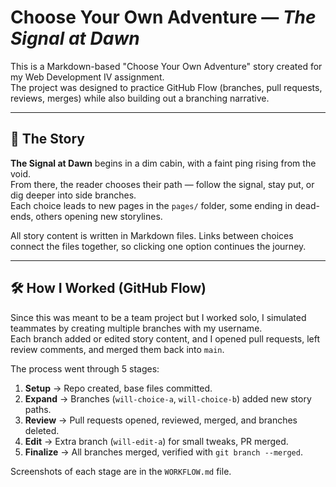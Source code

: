 # Choose Your Own Adventure — *The Signal at Dawn*

This is a Markdown-based "Choose Your Own Adventure" story created for my Web Development IV assignment.  
The project was designed to practice GitHub Flow (branches, pull requests, reviews, merges) while also building out a branching narrative.

---

## 🌌 The Story
**The Signal at Dawn** begins in a dim cabin, with a faint ping rising from the void.  
From there, the reader chooses their path — follow the signal, stay put, or dig deeper into side branches.  
Each choice leads to new pages in the `pages/` folder, some ending in dead-ends, others opening new storylines.

All story content is written in Markdown files. Links between choices connect the files together, so clicking one option continues the journey.

---

## 🛠️ How I Worked (GitHub Flow)
Since this was meant to be a team project but I worked solo, I simulated teammates by creating multiple branches with my username.  
Each branch added or edited story content, and I opened pull requests, left review comments, and merged them back into `main`.  

The process went through 5 stages:
1. **Setup** → Repo created, base files committed.  
2. **Expand** → Branches (`will-choice-a`, `will-choice-b`) added new story paths.  
3. **Review** → Pull requests opened, reviewed, merged, and branches deleted.  
4. **Edit** → Extra branch (`will-edit-a`) for small tweaks, PR merged.  
5. **Finalize** → All branches merged, verified with `git branch --merged`.  

Screenshots of each stage are in the `WORKFLOW.md` file.
